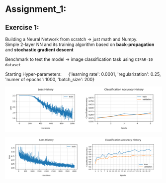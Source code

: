 
# Assignment_1:

## Exercise 1:
Building a Neural Network from scratch → just math and Numpy.\
Simple 2-layer NN and its training algorithm based on **back-propagation** and **stochastic gradient descent**

Benchmark to test the model → image classification task using `CIFAR-10 dataset`

Starting Hyper-parameters:
&emsp; {'learning rate': 0.0001, 'regularization': 0.25, 'numer of epochs': 1000, 'batch_size': 200}
   
![ex1_basic](https://github.com/LM1997610/AdavancedML/blob/main/Assignment_1/images/ex1_basic.png)

![ex1_tuned](https://github.com/LM1997610/AdavancedML/blob/main/Assignment_1/images/ex1_tuned.png)
